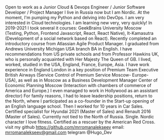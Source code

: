 Open to work as a Junior Cloud & Devops Engineer / Junior Software Developer / Project Manager
I live in Russia now but I am Nordic. At the moment, I'm pumping my Python and delving into DevOps. I am very interested in Cloud technologies. I am learning new very, very quickly!
In 2019-2021 I took several it courses: GeekBrains University Moscow (Testing, Python, Frontend Javascript, React, React Native), It-Kamasutra (Development of a social network based on React). Recently completed an introductory course from Atlassian Agile Product Manager.
I graduated from Andrews University Michigan USA branch
BA in English. I have recommendations from US private schools and from Professor Hawkins UK, who is personally acquainted with Her Majesty The Queen of GB.
I lived, worked, studied in the USA, England, France, Europe, Asia. I have work experience in England London
in a key position of Premium Team Executive British Airways (Service Control of Premium Service Moscow- Europe-USA), as well as in Moscow as a Business Development Manager Center of Economic Planning Moscow (Interaction with chambers of commerce of America and Europe.)
I even managed to work in Hollywood as an assistant director)
For family reasons, I had to leave leadership positions, return to the North, where I participated as a co-founder in the Start-up opening of an English language school. Then I worked for 10 years in Car Sales. Certified specialist for Hyundai 2021 (Master of Sales) and Renault 2016 (Master of Sales).
Currently not tied to the North of Russia. Single. Nordic character I love fitness. Certified as a rescuer by the American Red Cross.
visit my github https://github.com/mrromanalekseev email: mrromanalekseev@gmail.com
telegram @Hugo_Dev
